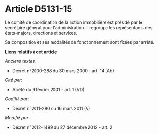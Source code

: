 # Article D5131-15

Le comité de coordination de la nction immobilière est présidé par le secrétaire général pour l'administration. Il regroupe
les représentants des états-majors, directions et services. 

Sa composition et ses modalités de fonctionnement sont fixées par arrêté.

**Liens relatifs à cet article**

_Anciens textes_:

  - Décret n°2000-288 du 30 mars 2000 - art. 14 (Ab)

_Cité par_:

  - Arrêté du 9 février 2001 - art. 1 (VD)

_Codifié par_:

  - Décret n°2011-280 du 16 mars 2011 (V)

_Modifié par_:

  - Décret n°2012-1499 du 27 décembre 2012 - art. 2
